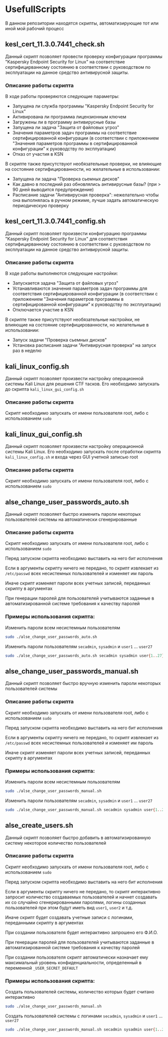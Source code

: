 # UsefullScripts

В данном репозитории находятся скрипты, автоматизирующие тот или иной мой рабочий процесс

## kesl_cert_11.3.0.7441_check.sh

Данный скрипт позволяет провести проверку конфигурации программы "Kaspersky Endpoint Security for Linux" на соответствие сертифицирванному состоянию в соответствии с руководством по эксплуатации на данное средство антивирусной защиты.

### Описание работы скрипта

В ходе работы проверяются следующие параметры:

- Запущена ли служба программы "Kaspersky Endpoint Security for Linux"
- Активирована ли программа лицензионным ключем
- Загружены ли в программу антивирусные базы
- Запущена ли задача "Защита от файловых угроз"
- Значения параметров задач программы на соответствие сертифицированной конфигурации (в соответствии с приложением "Значения параметров программы в сертифицированной конфигурации" к руководству по эксплуатации)
- Отказ от участия в KSN

В скрипте также присутствуют необязательные проверки, не влияющие на состояние сертифицированности, но желательные в использовании:

- Запущена ли задача "Проверка сьемных дисков"
- Как давно в последний раз обновлялись антивирусные базы? (при > 90 дней выводится предупреждение)
- Расписание задачи "Антивирусная проверка": нежелательно чтобы она выполнялась в ручном режиме, лучше задать автоматическую периодическую проверку

## kesl_cert_11.3.0.7441_config.sh

Данный скрипт позволяет произвести конфигурацию программы "Kaspersky Endpoint Security for Linux" для соответствия сертифицирванному состоянию в соответствии с руководством по эксплуатации на данное средство антивирусной защиты.

### Описание работы скрипта

В ходе работы выполняются следующие настройки:

- Запускается задача "Защита от файловых угроз"
- Устанавливаются значения параметров задач программы для соответствия сертифицированной конфигурации (в соответствии с приложением "Значения параметров программы в сертифицированной конфигурации" к руководству по эксплуатации)
- Отключается участие в KSN

В скрипте также присутствуют необязательные настройки, не влияющие на состояние сертифицированности, но желательные в использовании:

- Запуск задачи "Проверка сьемных дисков"
- Установка расписания задачи "Антивирусная проверка" на запуск раз в неделю

## kali_linux_config.sh

Данный скрипт позволяет произвести настройку операционной системы Kali Linux для решения CTF тасков. Его необходимо запускать до скрипта `kali_linux_gui_config.sh`

### Описание работы скрипта

Скрипт необходимо запускать от имени пользователя root, либо с использованием `sudo`

## kali_linux_gui_config.sh

Данный скрипт позволяет произвести настройку операционной системы Kali Linux. Его необходимо запускать после отработки скрипта `kali_linux_config.sh` и входа через GUI учетной записью root

### Описание работы скрипта

Скрипт необходимо запускать от имени пользователя root, либо с использованием `sudo`

## alse_change_user_passwords_auto.sh

Данный скрипт позволяет быстро изменить пароли некоторых пользователей системы на автоматически сгенерированные

### Описание работы скрипта

Скрипт необходимо запускать от имени пользователя root, либо с использованием `sudo`

Перед запуском скрипта необходимо выставить на него бит исполнения

Если в аргументы скрипту ничего не передано, то скрипт извлекает из `/etc/passwd` всех несистемных пользователей и изменяет им пароль

Иначе скрипт изменяет пароли всех учетных записей, переданных скрипту в аргументах

При генерации паролей для пользователей учитываются заданные в автоматизированной системе требования к качеству паролей

### Примеры использования скрипта:

Изменить пароли всем несистемным пользователям
```bash
sudo ./alse_change_user_passwords_auto.sh
```

Изменить пароли пользователям `secadmin`, `sysadmin` и `user1` ... `user27`
```bash
sudo ./alse_change_user_passwords_auto.sh secadmin sysadmin user{1..27}
```

## alse_change_user_passwords_manual.sh

Данный скрипт позволяет быстро вручную изменить пароли некоторых пользователей системы

### Описание работы скрипта

Скрипт необходимо запускать от имени пользователя root, либо с использованием `sudo`

Перед запуском скрипта необходимо выставить на него бит исполнения

Если в аргументы скрипту ничего не передано, то скрипт извлекает из `/etc/passwd` всех несистемных пользователей и изменяет им пароль

Иначе скрипт изменяет пароли всех учетных записей, переданных скрипту в аргументах

### Примеры использования скрипта:

Изменить пароли всем несистемным пользователям
```bash
sudo ./alse_change_user_passwords_manual.sh
```

Изменить пароли пользователям `secadmin`, `sysadmin` и `user1` ... `user27`
```bash
sudo ./alse_change_user_passwords_manual.sh secadmin sysadmin user{1..27}
```

## alse_create_users.sh

Данный скрипт позволяет быстро добавить в автоматизированную систему некоторое количество пользователей

### Описание работы скрипта

Скрипт необходимо запускать от имени пользователя root, либо с использованием `sudo`

Перед запуском скрипта необходимо выставить на него бит исполнения

Если в аргументы скрипту ничего не передано, то скрипт интерактивно запросит количество создаваемых пользователей и начнет создавать их со случайно сгенерированными паролями, логины созданных пользователей при этом будут иметь вид `user1`, `user2` и т.д.

Иначе скрипт будет создавать учетные записи с логинами, переданными скрипту в аргументах

При создании пользователя будет интерактивно запрошено его Ф.И.О.

При генерации паролей для пользователей учитываются заданные в автоматизированной системе требования к качеству паролей

При создании пользователя скрипт автоматически назначает ему максимальный уровень конфиденциальности, определенный в переменной `_USER_SECRET_DEFAULT`

### Примеры использования скрипта:

Создать пользователей системы, количество которых будет считано интерактивно
```bash
sudo ./alse_change_user_passwords_manual.sh
```

Создать пользователей системы с логинами `secadmin`, `sysadmin` и `user1` ... `user27`
```bash
sudo ./alse_change_user_passwords_manual.sh secadmin sysadmin user{1..27}
```